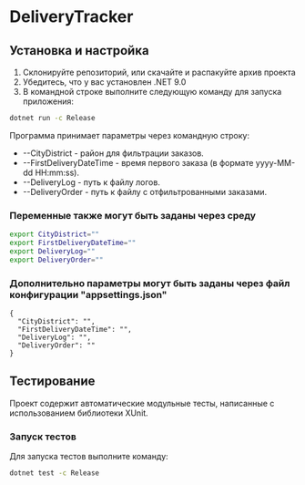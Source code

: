 # DeliveryTracker

## Установка и настройка

1. Склонируйте репозиторий, или скачайте и распакуйте архив проекта
2. Убедитесь, что у вас установлен .NET 9.0
3. В командной строке выполните следующую команду для запуска приложения:

```bash
dotnet run -c Release
```

Программа принимает параметры через командную строку:

- --CityDistrict - район для фильтрации заказов.
- --FirstDeliveryDateTime - время первого заказа (в формате yyyy-MM-dd HH:mm:ss).
- --DeliveryLog - путь к файлу логов.
- --DeliveryOrder - путь к файлу с отфильтрованными заказами.

### Переменные также могут быть заданы через среду

```bash
export CityDistrict=""
export FirstDeliveryDateTime=""
export DeliveryLog=""
export DeliveryOrder=""
```

### Дополнительно параметры могут быть заданы через файл конфигурации "appsettings.json"

```text
{
  "CityDistrict": "",
  "FirstDeliveryDateTime": "",
  "DeliveryLog": "",
  "DeliveryOrder": ""
}
```

## Тестирование
Проект содержит автоматические модульные тесты, написанные с использованием библиотеки XUnit.

### Запуск тестов
Для запуска тестов выполните команду:

```bash
dotnet test -c Release
```
